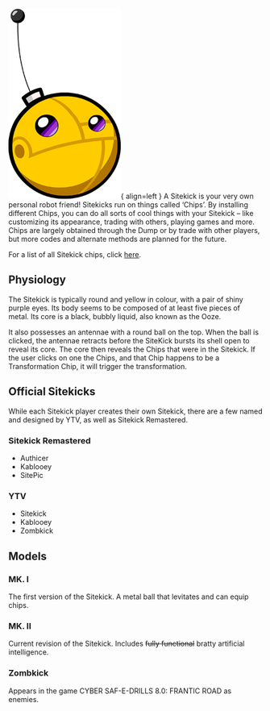 ![Sitekick](/images/characters/sitekick.png){ align=left }
A Sitekick is your very own personal robot friend! Sitekicks run on things called ‘Chips’. By installing different Chips, you can do all sorts of cool things with your Sitekick – like customizing its appearance, trading with others, playing games and more. Chips are largely obtained through the Dump or by trade with other players, but more codes and alternate methods are planned for the future.

For a list of all Sitekick chips, click [here](/wiki/chipendium/chipendium/).

## Physiology
The Sitekick is typically round and yellow in colour, with a pair of shiny purple eyes. Its body seems to be composed of at least five pieces of metal. Its core is a black, bubbly liquid, also known as the Ooze.

It also possesses an antennae with a round ball on the top. When the ball is clicked, the antennae retracts before the SiteKick bursts its shell open to reveal its core. The core then reveals the Chips that were in the Sitekick. If the user clicks on one the Chips, and that Chip happens to be a Transformation Chip, it will trigger the transformation.

## Official Sitekicks
While each Sitekick player creates their own Sitekick, there are a few named and designed by YTV, as well as Sitekick Remastered.

### Sitekick Remastered
- Authicer
- Kablooey
- SitePic

### YTV
- Sitekick
- Kablooey
- Zombkick

## Models
### MK. I
The first version of the Sitekick. A metal ball that levitates and can equip chips.

### MK. II
Current revision of the Sitekick. Includes ~~fully functional~~ bratty artificial intelligence.

### Zombkick
Appears in the game CYBER SAF-E-DRILLS 8.0: FRANTIC ROAD as enemies.
